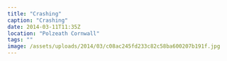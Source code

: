 ```yaml
---
title: "Crashing"
caption: "Crashing"
date: 2014-03-11T11:35Z
location: "Polzeath Cornwall"
tags: ""
image: /assets/uploads/2014/03/c08ac245fd233c82c58ba600207b191f.jpg
---
```

